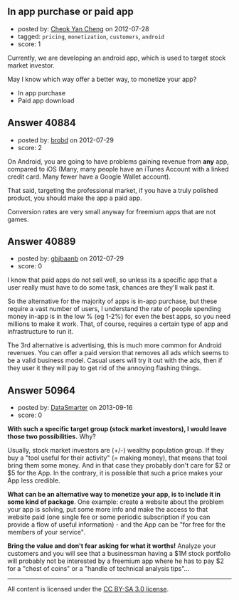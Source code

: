 ## In app purchase or paid app

- posted by: [Cheok Yan Cheng](https://stackexchange.com/users/-1/4366-cheok-yan-cheng) on 2012-07-28
- tagged: `pricing`, `monetization`, `customers`, `android`
- score: 1

Currently, we are developing an android app, which is used to target stock market investor.

May I know which way offer a better way, to monetize your app?

 - In app purchase
 - Paid app download


## Answer 40884

- posted by: [brobd](https://stackexchange.com/users/-1/7897-brobd) on 2012-07-29
- score: 2

On Android, you are going to have problems gaining revenue from **any** app, compared to iOS (Many, many people have an iTunes Account with a linked credit card. Many fewer have a Google Wallet account). 

That said, targeting the professional market, if you have a truly polished product, you should make the app a paid app.

Conversion rates are very small anyway for freemium apps that are not games.


## Answer 40889

- posted by: [gbjbaanb](https://stackexchange.com/users/-1/12403-gbjbaanb) on 2012-07-29
- score: 0

I know that paid apps do not sell well, so unless its a specific app that a user really must have to do some task, chances are they'll walk past it.

So the alternative for the majority of apps is in-app purchase, but these require a vast number of users, I understand the rate of people spending money in-app is in the low % (eg 1-2%) for even the best apps, so you need millions to make it work. That, of course, requires a certain type of app and infrastructure to run it.

The 3rd alternative is advertising, this is much more common for Android revenues. You can offer a paid version that removes all ads which seems to be a valid business model. Casual users will try it out with the ads, then if they user it they will pay to get rid of the annoying flashing things.


## Answer 50964

- posted by: [DataSmarter](https://stackexchange.com/users/-1/27274-datasmarter) on 2013-09-16
- score: 0

**With such a specific target group (stock market investors), I would leave those two possibilities.** Why?

Usually, stock market investors are (+/-) wealthy population group. If they buy a "tool useful for their activity" (= making money), that means that tool bring them some money. And in that case they probably don't care for $2 or $5 for the App. In the contrary, it is possible that such a price makes your App less credible.

**What can be an alternative way to monetize your app, is to include it in some kind of package**. One example: create a website about the problem your app is solving, put some more info and make the access to that website paid (one single fee or some periodic subscription if you can provide a flow of useful information) - and the App can be "for free for the members of your service".

**Bring the value and don't fear asking for what it worths!** Analyze your customers and you will see that a businessman having a $1M stock portfolio will probably not be interested by a freemium app where he has to pay $2 for a "chest of coins" or a "handle of technical analysis tips"...



---

All content is licensed under the [CC BY-SA 3.0 license](https://creativecommons.org/licenses/by-sa/3.0/).
